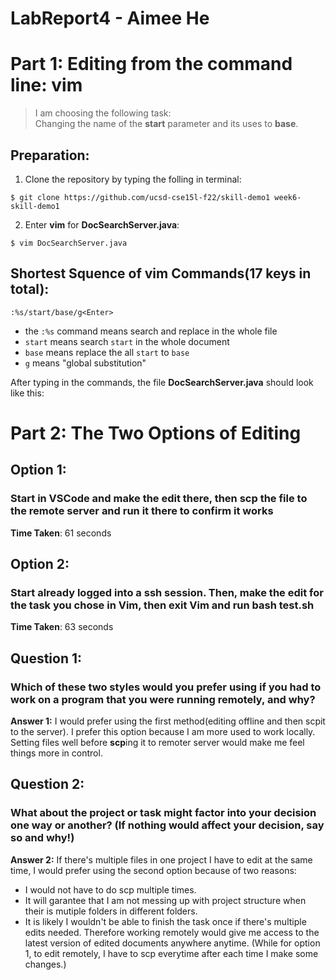 # LabReport4 - Aimee He
# Part 1: Editing from the command line: vim
> I am choosing the following task: \
Changing the name of the **start** parameter and its uses to **base**.

## Preparation:
1. Clone the repository by typing the folling in terminal:
```
$ git clone https://github.com/ucsd-cse15l-f22/skill-demo1 week6-skill-demo1 
```
2. Enter **vim** for **DocSearchServer.java**:
```
$ vim DocSearchServer.java
```


## Shortest Squence of **vim** Commands(17 keys in total):
```
:%s/start/base/g<Enter>
```

* the `:%s` command means search and replace in the whole file
* `start` means search `start` in the whole document
* `base` means replace the all `start` to `base`
* `g` means "global substitution"

After typing in the commands, the file **DocSearchServer.java** should look like this:



# Part 2: The Two Options of Editing

## Option 1: 

### Start in VSCode and make the edit there, then scp the file to the remote server and run it there to confirm it works

**Time Taken**: 61 seconds

## Option 2:
### Start already logged into a ssh session. Then, make the edit for the task you chose in Vim, then exit Vim and run bash test.sh

**Time Taken**: 63 seconds

## Question 1:
### Which of these two styles would you prefer using if you had to work on a program that you were running remotely, and why?

**Answer 1:** I would prefer using the first method(editing offline and then scpit to the server). I prefer this option because I am more used to work locally. Setting files well before **scp**ing it to remoter server would make me feel things more in control.

## Question 2:
### What about the project or task might factor into your decision one way or another? (If nothing would affect your decision, say so and why!)

**Answer 2:** If there's multiple files in one project I have to edit at the same time, I would prefer using the second option because of two reasons:
* I would not have to do scp multiple times.
* It will garantee that I am not messing up with project structure when their is mutiple folders in different folders.
* It is likely I wouldn't be able to finish the task once if there's multiple edits needed. Therefore working remotely would give me access to the latest version of edited documents anywhere anytime. (While for option 1, to edit remotely, I have to scp everytime after each time I make some changes.)

